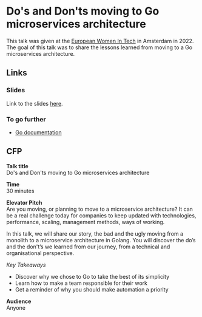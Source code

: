 # Do's and Don'ts moving to Go microservices architecture

This talk was given at the [European Women In Tech](https://www.europeanwomenintech.com/) in Amsterdam in 2022.  
The goal of this talk was to share the lessons learned from moving to a Go microservices architecture.

## Links

### Slides

Link to the slides [here](https://speakerdeck.com/doniacld/dos-and-donts-moving-to-go-microservices-architecture).

### To go further

* [Go documentation](https://go.dev/doc/)

## CFP

**Talk title**  
Do's and Don'ts moving to Go microservices architecture

**Time**  
30 minutes

**Elevator Pitch**  
Are you moving, or planning to move to a microservice architecture? 
It can be a real challenge today for companies to keep updated with technologies, performance, scaling, management methods, ways of working.

In this talk, we will share our story, the bad and the ugly moving from a monolith to a microservice architecture in Golang. 
You will discover the do’s and the don't’s we learned from our journey, from a technical and organisational perspective.

_Key Takeaways_
- Discover why we chose to Go to take the best of its simplicity
- Learn how to make a team responsible for their work
- Get a reminder of why you should make automation a priority

**Audience**  
Anyone

